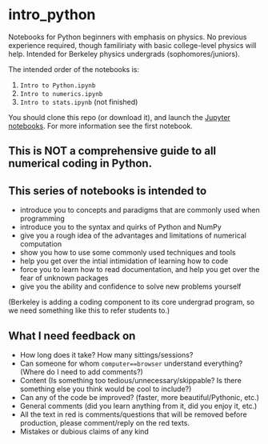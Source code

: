 # intro_python
Notebooks for Python beginners with emphasis on physics. No previous experience required, though familiriaty with basic college-level physics will help. 
Intended for Berkeley physics undergrads (sophomores/juniors).

The intended order of the notebooks is:
1. `Intro to Python.ipynb`
2. `Intro to numerics.ipynb`
3. `Intro to stats.ipynb` (not finished)

You should clone this repo (or download it), and launch the [Jupyter notebooks](https://jupyter-notebook-beginner-guide.readthedocs.io/en/latest/). For more information see the first notebook.

## This is NOT a comprehensive guide to all numerical coding in Python. 
## This series of notebooks is intended to
- introduce you to concepts and paradigms that are commonly used when programming
- introduce you to the syntax and quirks of Python and NumPy
- give you a rough idea of the advantages and limitations of numerical computation
- show you how to use some commonly used techniques and tools
- help you get over the intial intimidation of learning how to code
- force you to learn how to read documentation, and help you get over the fear of unknown packages
- give you the ability and confidence to solve new problems yourself

(Berkeley is adding a coding component to its core undergrad program, so we need something like this to refer students to.)

## What I need feedback on
- How long does it take? How many sittings/sessions?
- Can someone for whom `computer==browser` understand everything? (Where do I need to add comments?)
- Content (Is something too tedious/unnecessary/skippable? Is there something else you think would be cool to include?)
- Can any of the code be improved? (faster, more beautiful/Pythonic, etc.)
- General comments (did you learn anything from it, did you enjoy it, etc.)
- All the text in red is comments/questions that will be removed before production, please comment/reply on the red texts.
- Mistakes or dubious claims of any kind
